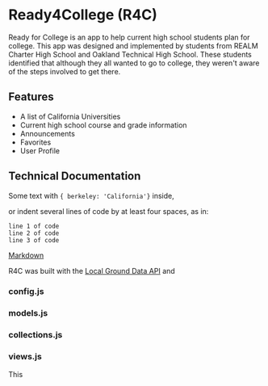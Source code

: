 Ready4College (R4C)
==========

Ready for College is an app to help current high school students plan for college. This app was designed and implemented by students from REALM Charter High School and Oakland Technical High School. These students identified that although they all wanted to go to college, they weren't aware of the steps involved to get there. 

Features
---------
* A list of California Universities
* Current high school course and grade information
* Announcements
* Favorites
* User Profile

Technical Documentation
---------

Some text with `{ berkeley: 'California'}` inside,

or indent several lines of code by at least four spaces, as in:

    line 1 of code   
    line 2 of code    
    line 3 of code   
[Markdown](http://en.wikipedia.com/wiki/Markdown)

R4C was built with the [Local Ground Data API](https://github.com/LocalGround/localground) and
### config.js

### models.js

### collections.js

### views.js
This 
 